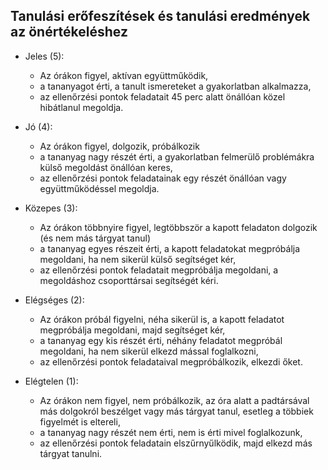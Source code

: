 ## Tanulási erőfeszítések és tanulási eredmények az önértékeléshez

- Jeles (5):

    - Az órákon figyel, aktívan együttműködik,
    - a tananyagot érti, a tanult ismereteket a gyakorlatban alkalmazza,
    - az ellenőrzési pontok feladatait 45 perc alatt önállóan közel hibátlanul megoldja.

- Jó (4):

    - Az órákon figyel, dolgozik, próbálkozik
    - a tananyag nagy részét érti, a gyakorlatban felmerülő problémákra külső megoldást önállóan keres,
    - az ellenőrzési pontok feladatainak egy részét önállóan vagy együttműködéssel megoldja.

- Közepes (3):

    - Az órákon többnyire figyel, legtöbbször a kapott feladaton dolgozik (és nem más tárgyat tanul)
    - a tananyag egyes részeit érti, a kapott feladatokat megpróbálja megoldani, ha nem sikerül külső segítséget kér,
    - az ellenőrzési pontok feladatait megpróbálja megoldani, a megoldáshoz csoporttársai segítségét kéri.

- Elégséges (2):

    - Az órákon próbál figyelni, néha sikerül is, a kapott feladatot megpróbálja megoldani, majd segítséget kér,
    - a tananyag egy kis részét érti, néhány feladatot megpróbál megoldani, ha nem sikerül elkezd mással foglalkozni,
    - az ellenőrzési pontok feladataival megpróbálkozik, elkezdi őket.

- Elégtelen (1):

    - Az órákon nem figyel, nem próbálkozik, az óra alatt a padtársával más dolgokról beszélget vagy más tárgyat tanul, esetleg a többiek figyelmét is eltereli,
    - a tananyag nagy részét nem érti, nem is érti mivel foglalkozunk,
    - az ellenőrzési pontok feladatain elszűrnyűlködik, majd elkezd más tárgyat tanulni.